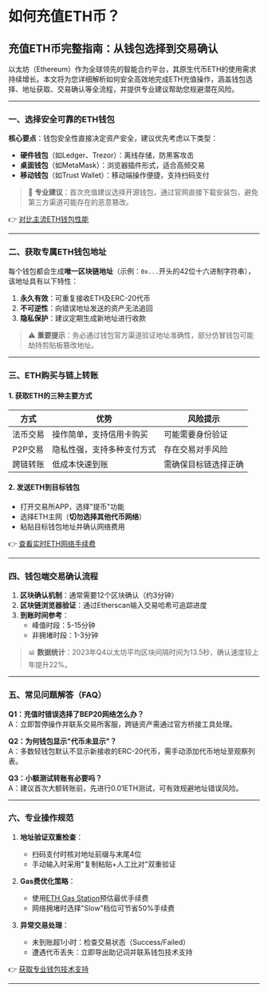 # 如何充值ETH币？

## 充值ETH币完整指南：从钱包选择到交易确认

以太坊（Ethereum）作为全球领先的智能合约平台，其原生代币ETH的使用需求持续增长。本文将为您详细解析如何安全高效地完成ETH充值操作，涵盖钱包选择、地址获取、交易确认等全流程，并提供专业建议帮助您规避潜在风险。

---

### 一、选择安全可靠的ETH钱包

**核心要点**：钱包安全性直接决定资产安全，建议优先考虑以下类型：
- **硬件钱包**（如Ledger、Trezor）：离线存储，防黑客攻击
- **桌面钱包**（如MetaMask）：浏览器插件形式，适合高频交易
- **移动钱包**（如Trust Wallet）：移动端操作便捷，支持扫码支付

> 📌 **专业建议**：首次充值建议选择开源钱包，通过官网直接下载安装包，避免第三方渠道可能存在的恶意篡改。

👉 [对比主流ETH钱包性能](https://bit.ly/okx_welcome)

---

### 二、获取专属ETH钱包地址

每个钱包都会生成**唯一区块链地址**（示例：`0x...`开头的42位十六进制字符串），该地址具有以下特性：
1. **永久有效**：可重复接收ETH及ERC-20代币
2. **不可逆性**：向错误地址发送的资产无法追回
3. **隐私保护**：建议定期生成新地址进行收款

> ⚠️ **重要提示**：务必通过钱包官方渠道验证地址准确性，部分仿冒钱包可能劫持剪贴板篡改地址。

---

### 三、ETH购买与链上转账

#### 1. 获取ETH的三种主要方式
| 方式        | 优势                      | 风险提示                  |
|-------------|---------------------------|---------------------------|
| 法币交易    | 操作简单，支持信用卡购买  | 可能需要身份验证          |
| P2P交易     | 隐私性强，支持多种支付方式| 存在交易对手风险          |
| 跨链转账    | 低成本快速到账            | 需确保目标链选择正确      |

#### 2. 发送ETH到目标钱包
- 打开交易所APP，选择"提币"功能
- 选择ETH主网（**切勿选择其他代币网络**）
- 粘贴目标钱包地址并确认网络费用

👉 [查看实时ETH网络手续费](https://bit.ly/okx_welcome)

---

### 四、钱包端交易确认流程

1. **区块确认机制**：通常需要12个区块确认（约3分钟）
2. **区块链浏览器验证**：通过Etherscan输入交易哈希可追踪进度
3. **到账时间参考**：
   - 峰值时段：5-15分钟
   - 非拥堵时段：1-3分钟

> 📊 **数据统计**：2023年Q4以太坊平均区块间隔时间为13.5秒，确认速度较上年提升22%。

---

### 五、常见问题解答（FAQ）

**Q1：充值时错误选择了BEP20网络怎么办？**  
A：立即暂停操作并联系交易所客服，跨链资产需通过官方桥接工具处理。

**Q2：为何钱包显示"代币未显示"？**  
A：多数轻钱包默认不显示新接收的ERC-20代币，需手动添加代币地址至观察列表。

**Q3：小额测试转账有必要吗？**  
A：建议首次大额转账前，先进行0.01ETH测试，可有效规避地址错误风险。

---

### 六、专业操作规范

1. **地址验证双重检查**：
   - 扫码支付时核对地址前缀与末尾4位
   - 手动输入时采用"复制粘贴+人工比对"双重验证

2. **Gas费优化策略**：
   - 使用[ETH Gas Station](https://ethgasstation.info/)预估最优手续费
   - 网络拥堵时选择"Slow"档位可节省50%手续费

3. **异常交易处理**：
   - 未到账超1小时：检查交易状态（Success/Failed）
   - 遭遇代币丢失：立即导出助记词并联系钱包技术支持

👉 [获取专业钱包技术支持](https://bit.ly/okx_welcome)

---
